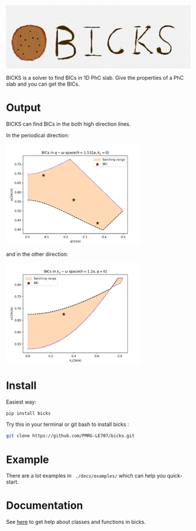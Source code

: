 ![avatar](./docs/figures/logo_1.jpeg)

BICKS is a solver to find BICs in 1D PhC slab. Give the properties of a PhC slab and you can get the BICs. 

# Output  

BICKS can find BICs in the both high direction lines. 

In the periodical direction:

<img src="./docs/figures/bic_q.png" alt="bic_ky" style="zoom:36%;" />

and in the other direction:

<img src="./docs/figures/bic_ky.png" alt="bic_ky" style="zoom:36%;" />

# Install

Easiest way:

```bash
pip install bicks
```

Try this in your terminal or git bash to install bicks :

```bash
git clone https://github.com/PMRG-LE707/bicks.git
```

# Example

There are a lot examples in ``` ./docs/examples/``` which can help you quick-start.

# Documentation

See [here](https://bicks.readthedocs.io/en/latest/) to get help about classes and functions in bicks.





 

